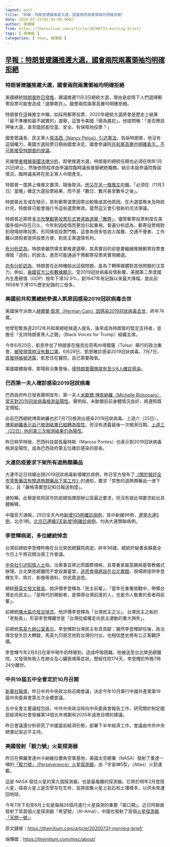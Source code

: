 ```yaml
---
layout: post
title: "早報：特朗普建議推遲大選，國會兩院兩黨領袖均明確拒絕"
date: 2020-07-31T02:44:00.000Z
author: 端傳媒
from: https://theinitium.com/article/20200731-morning-brief/
tags: [ 端傳媒 ]
categories: [ news, 端傳媒 ]
---
```

<!--1596163440000-->
[早報：特朗普建議推遲大選，國會兩院兩黨領袖均明確拒絕](https://theinitium.com/article/20200731-morning-brief/)
------

<div>
<section>  <article><h3>特朗普建議推遲大選，國會兩院兩黨領袖均明確拒絕</h3><p>美國總統<a href="https://twitter.com/realDonaldTrump/status/1288818160389558273">特朗普昨日發推</a>，建議推遲11月3日總統大選，理由是疫情下人們選擇郵寄投票可能會造成「選舉欺詐」。國會兩院兩黨高層均明確拒絕。</p><p>特朗普在這條推文中稱，如採用郵寄投票，2020年總統大選將會是歷史上結果「最不準確和最不誠實的」選舉，這會令美國「極為尷尬」。他提問稱：「是否應該押後大選，直至國民能恰當、安全、有保障地投票？」</p><p>國會眾議長、民主黨人<a href="https://twitter.com/SpeakerPelosi/status/1288847692173475842">佩洛西（Nancy Pelosi）引述憲法</a>，告訴特朗普，他沒有這個權力，美國大選投票日期由國會決定。國會參議院<a href="https://www.washingtonpost.com/politics/trump-floats-idea-of-delaying-the-november-election-as-he-ramps-up-attacks-on-voting-by-mail/2020/07/30/15fe7ac6-d264-11ea-9038-af089b63ac21_story.html?hpid=hp_hp-top-table-main_trumpelection-920am%3Ahomepage%2Fstory-ans">共和黨高層也明確表示，不可能接受特朗普的提議</a>。</p><p>另據<a href="https://mp.weixin.qq.com/s/YQL-RVpwnLm9V7HNIpL5iQ">學者根據美國法律分析</a>，即使推遲大選，特朗普的總統任期也必須在明年1月20日終止，然後依照程序由參議院臨時議長接替總統職務。結合本屆參議院換屆情況，臨時議長將在民主黨人中間產生。</p><p>特朗普一度將上條推文置頂，隨後取消。<a href="https://twitter.com/realDonaldTrump/status/1288933078287745024">他又在另一條推文中稱</a>，「必須在（11月3日）當晚」確定大選投票結果，而不是「數日、數月甚至數年之後」。</p><p>特朗普此言或在暗示，若有郵寄選票因寄出較晚或其他原因，在大選當晚未及時統計完，特朗普可能會強行令這些選票無效。當然這又會引發新的司法爭議。</p><p>特朗普近期曾<a href="https://theinitium.com/article/20200527-morning-brief/">多次攻擊郵寄投票形式會導致選舉「舞弊」</a>，儘管郵寄投票制度在美國多個州存在已久，今年則因疫情而更加引起重視。普遍分析認為，郵寄投票相對到現場排隊投票，形同降低投票門檻，這會為很多低收入階層、交通不便者、工作難以請假者提供投票方便，對民主黨選情有利。</p><p><a href="https://mp.weixin.qq.com/s/e3IPa3Slk8HBaMWLXDEAFA">有分析認為</a>，特朗普雖然揚言要推遲選舉，其真實目的卻是要繼續推銷郵寄投票會導致「造假」的說法，進而可能通過干預郵寄投票來實現勝選。</p><p><a href="https://mp.weixin.qq.com/s/nTepGSt3NU3VOa_deKEbUQ">亦有分析認為</a>，特朗普在此時機拋出這個問題，是為了轉移媒體對其他問題的注意力。例如，<a href="https://www.bbc.com/news/business-53574953">美國官方公布數據顯示</a>，受2019冠狀病毒疫情影響，美國第二季度國內生產總值（GDP）按年下滑32.9%，創1947年有記錄以來最大降幅，是此前1958年下滑10%歷史紀錄的三倍多。</p><h3>美國前共和黨總統參選人凱恩因感染2019冠狀病毒去世</h3><p>美國保守派商人<a href="https://www.bbc.com/news/world-us-canada-53600376">赫爾曼·凱恩（Herman Cain）因感染2019冠狀病毒去世</a>，終年74歲。</p><p>他曾短暫角逐2012年共和黨總統候選人提名，後來成為特朗普的堅定支持者，並擔任「支持特朗普黑人之聲」（Black Voices for Trump）組織主席。</p><p>今年6月20日，凱恩參加了特朗普在俄克拉荷馬州塔爾薩（Tulsa）舉行的政治集會，<a href="https://www.forbes.com/sites/nicholasreimann/2020/07/27/herman-cain-is-still-hospitalized-for-coronavirus-5-weeks-after-going-to-trump-rally-maskless/#305202297a88">被發現當時沒有戴口罩</a>。6月29日，凱恩確診感染2019冠狀病毒。7月7日，<a href="https://twitter.com/THEHermanCain/status/1280515931245084672">其推特帳號透露</a>，凱恩住在醫院，且已需要吸氧。</p><p>美國媒體報導，那場政治集會後，<a href="https://people.com/politics/trump-campaign-now-reports-8-staff-members-tested-positive-for-covid-19-since-saturdays-rally/">僅特朗普團隊就有至少8人確診感染</a>。</p><h3>巴西第一夫人確診感染2019冠狀病毒</h3><p>巴西政府昨日發表聲明宣布，第一夫人<a href="https://www.reuters.com/article/us-health-coronavirus-brazil/brazil-president-bolsonaros-wife-minister-test-positive-for-covid-19-idUSKCN24V2HQ">米歇爾·博索納羅（Michelle Bolsonaro）當天對2019冠狀病毒檢測呈陽性</a>。聲明指，米歇爾目前身體情況良好，將遵照既定規程。</p><p>此前巴西總統博索納羅也於7月7日檢測出感染2019冠狀病毒。上週六（25日），<a href="https://time.com/5871754/brazil-jair-bolsonaro-negative-coronavirus/">博索納羅表示自己檢測結果已經轉為陰性</a>，但沒有透露最後一次檢測日期。<a href="https://www.voanews.com/covid-19-pandemic/brazil-president-jair-bolsonaro-tests-positive-coronavirus-third-time">上週三（22日）他的第三次檢測結果仍為陽性</a>。</p><p>昨日稍早時候，巴西科技部長龐特斯（Marcos Pontes）也表示對2019冠狀病毒檢測呈陽性，成為巴西政府第五位確診感染的部長。</p><h3>大連防疫要求下架所有退熱類藥品</h3><p>大連市近日持續出現2019冠狀病毒新增確診病例，昨日官方發布了<a href="http://news.xhby.net/zt/zzccfkyq/yw/202007/t20200730_6750372.shtml">《關於做好全市零售藥店有關退熱類藥品下架工作》</a>的通知，要求「禁售的退熱類藥品一律下架」，且「嚴格落實登記和日報送制度」。</p><p>通知稱，此舉是依照該市防疫總指揮部辦公室最近要求，但沒有就此項要求給出具體解釋。</p><p>中國官方通報，29日全天內地<a href="http://www.nhc.gov.cn/xcs/yqfkdt/202007/8fb72a6ef0464a448a9125cc7a24c5d3.shtml">新增105例確診病例</a>，其中新疆96例，<a href="https://hcod.dl.gov.cn/web/guest/18?articleId=0D899BE0-8006-9E8D-1826-864BB3691AEB">遼寧大連5例</a>，北京1例。<a href="https://focus.scol.com.cn/zgsz/202007/57863143.html">北京已連續3天新增1例確診病例</a>，均為大連關聯病例。</p><h3>李登輝病逝，多位總統悼念</h3><p>台灣前總統李登輝昨晚在台北榮民總醫院病逝，終年98歲。總統府秘書長蘇嘉全今日上午將召開治喪工作會議。</p><p><a href="https://www.cna.com.tw/news/firstnews/202007300390.aspx">中央社引述知情人士</a>指，治喪事宜將比照國葬規格，且尊重家屬意願與基督教儀式辦理。台北榮民總醫院不會設置靈堂，<a href="https://www.cna.com.tw/news/aipl/202007300387.aspx">追思會場將設在台北賓館</a>，現場將提供李登輝生平、照片、影像等資料，供民眾追思。</p><p>總統<a href="https://www.facebook.com/tsaiingwen/posts/10156914842336065">蔡英文發文致哀</a>。她評價李登輝為「民主前輩」，「當年在重重挑戰中，帶領台灣走向民主」，「是時代的開創者，是領導台灣前進的人，也是令人敬重的長者與前輩」。</p><p>前總統<a href="https://www.facebook.com/NewHeroStory/posts/1146465109054851">陳水扁也發文悼念</a>。他評價李登輝為「台灣民主之父」、台灣民主之船的「老船長」，形容李登輝離世是「台灣從威權走向民主運動的重大損失」。</p><p>前總統<a href="https://www.cna.com.tw/news/aipl/202007300340.aspx">馬英九辦公室表示</a>，李登輝對台灣民主有其貢獻；雖然李登輝卸任後，政治理念發生巨大轉變，馬英九仍感念他對台灣的付出，也相信歷史將有公正客觀評價。</p><p>李登輝今年2月8日在家中喝牛奶時嗆到，造成呼吸困難。他被送至台北榮民總醫院，又發現有吸入性肺炎及心臟衰竭等症狀。歷經住院174天，李登輝於昨晚7時24分離世。</p><h3>中共19屆五中全會定於10月召開</h3><p><a href="http://www.xinhuanet.com/politics/leaders/2020-07/30/c_1126306023.htm">新華社報導</a>，昨日中共中央政治局召開會議，決定今年10月舉行中國共產黨第19屆中央委員會第五次全體會議。</p><p>五中全會主要議程包括，中共中央政治局向中央委員會報告工作，研究關於制定國民經濟和社會發展第14個五年規劃和2035年遠景目標的建議。</p><p>昨日會議還分析研究了中國當前經濟形勢，部署下半年經濟工作。會議由中共中央總書記習近平主持。</p><h3>美國發射「毅力號」火星探測器</h3><p>昨日在佛羅里達州卡納維拉爾角空軍基地，美國太空總署（NASA）發射了重達一噸的<a href="https://www.bbc.com/news/science-environment-53584405">「毅力號」（Perseverance）火星探測器</a>，由「宇宙神5型」（Atlas）火箭運載。</p><p>這是 NASA 發往火星的第九個探測器，也是最複雜的探測器。它將於明年2月登陸火星，探尋火星上是否曾存在生命，並將收集火星上岩石和土壤樣本，以供未來運回地球。</p><p>今年7月下旬至8月上旬是每隔26個月進行火星探測的重要「窗口期」。近日阿聯酋發射了其首個火星探測器「希望號」（Al-Amal），中國也發射了首個<a href="https://news.now.com/home/international/player?newsId=399047">火星探測器「天問一號」</a>。</p></article>  <footer>          <p>        <span>原文鏈接：</span><a href="https://theinitium.com/article/20200731-morning-brief/">https://theinitium.com/article/20200731-morning-brief/</a>      </p>      <p>        <span>端傳媒：</span><a href="https://theinitium.com/misc/about/">https://theinitium.com/misc/about/</a>      </p>      </footer></section>
</div>
